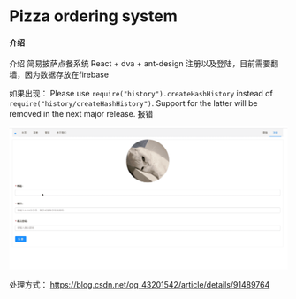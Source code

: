 # Pizza ordering system

#### 介绍
介绍
简易披萨点餐系统 React + dva + ant-design
注册以及登陆，目前需要翻墙，因为数据存放在firebase

如果出现：
Please use `require("history").createHashHistory` instead of `require("history/createHashHistory")`. Support for the latter will be removed in the next major release. 报错

![image](https://github.com/PearpearS/ordering-system/blob/master/1.gif)

处理方式： https://blog.csdn.net/qq_43201542/article/details/91489764
